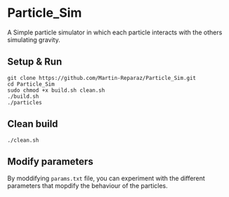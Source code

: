 # Particle_Sim
A Simple particle simulator in which each particle interacts with the others simulating gravity.

## Setup & Run

```
git clone https://github.com/Martin-Reparaz/Particle_Sim.git
cd Particle_Sim
sudo chmod +x build.sh clean.sh
./build.sh
./particles
```

## Clean build
`./clean.sh`

## Modify parameters
By moddifying `params.txt` file, you can experiment with the different parameters that mopdify the behaviour of the particles.
